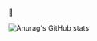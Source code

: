 👋

![Anurag's GitHub stats](https://github-readme-stats.vercel.app/api?username=fkolender&hide=contribs,prs,issues,stars&show_icons=true)

